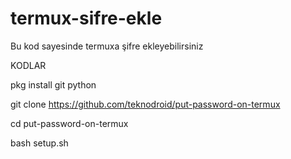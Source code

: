 # termux-sifre-ekle
Bu kod sayesinde termuxa şifre ekleyebilirsiniz 

KODLAR

pkg install git python

git clone https://github.com/teknodroid/put-password-on-termux

cd put-password-on-termux

bash setup.sh
